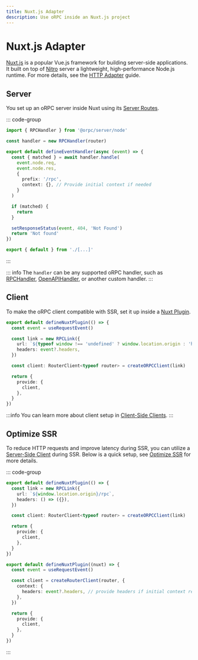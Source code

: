 ```yaml
---
title: Nuxt.js Adapter
description: Use oRPC inside an Nuxt.js project
---
```


# Nuxt.js Adapter

[Nuxt.js](https://nuxtjs.org/) is a popular Vue.js framework for building server-side applications. It built on top of [Nitro](https://nitro.build/) server a lightweight, high-performance Node.js runtime. For more details, see the [HTTP Adapter](/docs/adapters/http) guide.

## Server

You set up an oRPC server inside Nuxt using its [Server Routes](https://nuxt.com/docs/guide/directory-structure/server#server-routes).

::: code-group

```ts [server/routes/rpc/[...].ts]
import { RPCHandler } from '@orpc/server/node'

const handler = new RPCHandler(router)

export default defineEventHandler(async (event) => {
  const { matched } = await handler.handle(
    event.node.req,
    event.node.res,
    {
      prefix: '/rpc',
      context: {}, // Provide initial context if needed
    }
  )

  if (matched) {
    return
  }

  setResponseStatus(event, 404, 'Not Found')
  return 'Not found'
})
```

```ts [server/routes/rpc/index.ts]
export { default } from './[...]'
```

:::

::: info
The `handler` can be any supported oRPC handler, such as [RPCHandler](/docs/rpc-handler), [OpenAPIHandler](/docs/openapi/openapi-handler), or another custom handler.
:::

## Client

To make the oRPC client compatible with SSR, set it up inside a [Nuxt Plugin](https://nuxt.com/docs/guide/directory-structure/plugins).

```ts [plugins/orpc.ts]
export default defineNuxtPlugin(() => {
  const event = useRequestEvent()

  const link = new RPCLink({
    url: `${typeof window !== 'undefined' ? window.location.origin : 'http://localhost:3000'}/rpc`,
    headers: event?.headers,
  })

  const client: RouterClient<typeof router> = createORPCClient(link)

  return {
    provide: {
      client,
    },
  }
})
```

:::info
You can learn more about client setup in [Client-Side Clients](/docs/client/client-side).
:::

## Optimize SSR

To reduce HTTP requests and improve latency during SSR, you can utilize a [Server-Side Client](/docs/client/server-side) during SSR. Below is a quick setup, see [Optimize SSR](/docs/best-practices/optimize-ssr) for more details.

::: code-group

```ts [plugins/orpc.client.ts]
export default defineNuxtPlugin(() => {
  const link = new RPCLink({
    url: `${window.location.origin}/rpc`,
    headers: () => ({}),
  })

  const client: RouterClient<typeof router> = createORPCClient(link)

  return {
    provide: {
      client,
    },
  }
})
```

```ts [plugins/orpc.server.ts]
export default defineNuxtPlugin((nuxt) => {
  const event = useRequestEvent()

  const client = createRouterClient(router, {
    context: {
      headers: event?.headers, // provide headers if initial context required
    },
  })

  return {
    provide: {
      client,
    },
  }
})
```

:::
